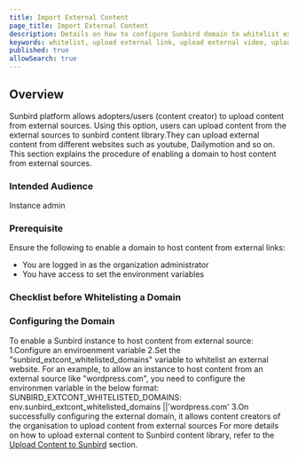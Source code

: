 ```yaml
---
title: Import External Content 
page_title: Import External Content
description: Details on how to configure Sunbird domain to whitelist external domains
keywords: whitelist, upload external link, upload external video, upload other than youtube
published: true
allowSearch: true
---
```

## Overview
Sunbird platform allows adopters/users (content creator) to upload content from external sources. Using this option, users can upload content from the external sources to sunbird content library.They can upload external content from different websites such as youtube, Dailymotion and so on. This section explains the procedure of enabling a domain to host content from external sources. 

### Intended Audience
Instance admin

### Prerequisite
Ensure the following to enable a domain to host content from external links:

- You are logged in as the organization administrator
- You have access to set the environment variables

### Checklist before Whitelisting a Domain

<Will be taken care by legal team>

### Configuring the Domain

To enable a Sunbird instance to host content from external source:
1.Configure an enviroenment variable
2.Set the "sunbird_extcont_whitelisted_domains" variable to whitelist an external website. For an example, to allow an instance to host content from an external source like "wordpress.com", you need to configure the environmen variable in the below format:
SUNBIRD_EXTCONT_WHITELISTED_DOMAINS: env.sunbird_extcont_whitelisted_domains ||'wordpress.com'
3.On successfully configuring the external domain, it allows content creators of the organisation to upload content from external sources
For more details on how to upload external content to Sunbird content library, refer to the [Upload Content to Sunbird](features-documentation/upload/) section.

